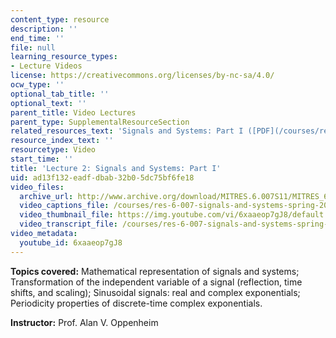 ```yaml
---
content_type: resource
description: ''
end_time: ''
file: null
learning_resource_types:
- Lecture Videos
license: https://creativecommons.org/licenses/by-nc-sa/4.0/
ocw_type: ''
optional_tab_title: ''
optional_text: ''
parent_title: Video Lectures
parent_type: SupplementalResourceSection
related_resources_text: 'Signals and Systems: Part I ([PDF](/courses/res-6-007-signals-and-systems-spring-2011/resources/mitres_6_007s11_lec02))'
resource_index_text: ''
resourcetype: Video
start_time: ''
title: 'Lecture 2: Signals and Systems: Part I'
uid: ad13f132-eadf-dbab-32b0-5dc75bf6fe18
video_files:
  archive_url: http://www.archive.org/download/MITRES.6.007S11/MITRES_6-007S11lec02_300k.mp4
  video_captions_file: /courses/res-6-007-signals-and-systems-spring-2011/14d408208688577f9d1969ba13b49126_6xaaeop7gJ8.vtt
  video_thumbnail_file: https://img.youtube.com/vi/6xaaeop7gJ8/default.jpg
  video_transcript_file: /courses/res-6-007-signals-and-systems-spring-2011/5088464b392ebffd0a9bc51eb4fe814d_6xaaeop7gJ8.pdf
video_metadata:
  youtube_id: 6xaaeop7gJ8
---
```


**Topics covered:** Mathematical representation of signals and systems; Transformation of the independent variable of a signal (reflection, time shifts, and scaling); Sinusoidal signals: real and complex exponentials; Periodicity properties of discrete-time complex exponentials.

**Instructor:** Prof. Alan V. Oppenheim


